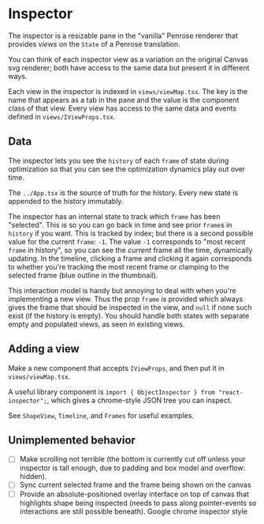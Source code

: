 # Inspector

The inspector is a resizable pane in the "vanilla" Penrose renderer that provides *views* on the `State` of a Penrose translation.

You can think of each inspector view as a variation on the original Canvas svg renderer; both have access to the same data but present it in different ways.

Each view in the inspector is indexed in `views/viewMap.tsx`. The key is the name that appears as a tab in the pane and the value is the component class of that view. Every view has access to the same data and events defined in `views/IViewProps.tsx`.

## Data

The inspector lets you see the `history` of each `frame` of state during optimization so that you can see the optimization dynamics play out over time.

The `../App.tsx` is the source of truth for the history. Every new state is appended to the history  immutably.

The inspector has an internal state to track which `frame` has been "selected". This is so you can go back in time and see prior `frame`s in `history` if you want. This is tracked by index; but there is a second possible value for the current `frame`: `-1`. The value `-1` corresponds to "most recent `frame` in history", so you can see the *current* frame all the time, dynamically updating. In the timeline, clicking a frame and clicking it again corresponds to whether you're tracking the most recent frame or clamping to the selected frame (blue outline in the thumbnail).

This interaction model is handy but annoying to deal with when you're implementing a new view. Thus the prop `frame` is provided which always gives the frame that should be inspected in the view, and `null` if none such exist (if the history is empty). You should handle both states with separate empty and populated views, as seen in existing views.


## Adding a view

Make a new component that accepts `IViewProps`, and then put it in `views/viewMap.tsx`.

A useful library component is `import { ObjectInspector } from "react-inspector";`, which gives a chrome-style JSON tree you can inspect.

See `ShapeView`, `Timeline`, and `Frames` for useful examples.

## Unimplemented behavior

- [ ] Make scrolling not terrible (the bottom is currently cut off unless your inspector is tall enough, due to padding and box model and overflow: hidden).
- [ ] Sync current selected frame and the frame being shown on the canvas
- [ ] Provide an absolute-positioned overlay interface on top of canvas that highlights shape being inspected (needs to pass along pointer-events so interactions are still possible beneath). Google chrome inspector style